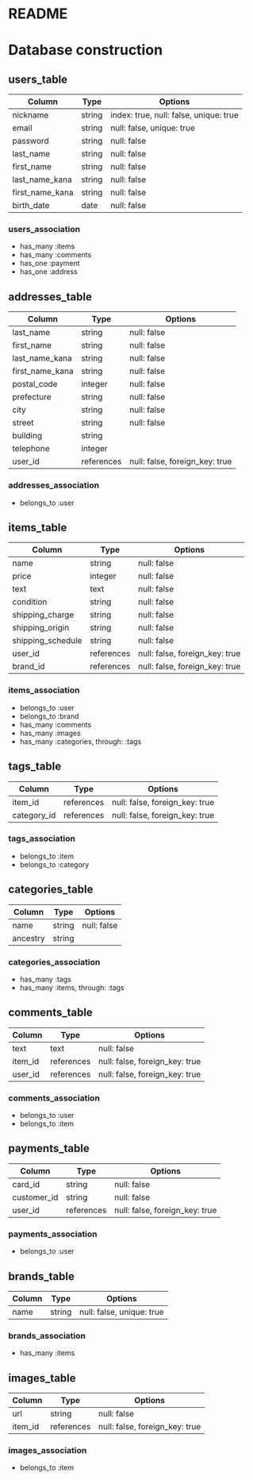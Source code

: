 # README

# Database construction

## users_table
|Column|Type|Options|
|------|----|-------|
|nickname|string|index: true, null: false, unique: true|
|email|string|null: false, unique: true|
|password|string|null: false|
|last_name|string|null: false|
|first_name|string|null: false|
|last_name_kana|string|null: false|
|first_name_kana|string|null: false|
|birth_date|date|null: false|
### users_association
- has_many :items
- has_many :comments
- has_one :payment
- has_one :address

## addresses_table
|Column|Type|Options|
|------|----|-------|
|last_name|string|null: false|
|first_name|string|null: false|
|last_name_kana|string|null: false|
|first_name_kana|string|null: false|
|postal_code|integer|null: false|
|prefecture|string|null: false|
|city|string|null: false|
|street|string|null: false|
|building|string|
|telephone|integer|
|user_id|references|null: false, foreign_key: true|
### addresses_association
- belongs_to :user

## items_table
|Column|Type|Options|
|------|----|-------|
|name|string|null: false|
|price|integer|null: false|
|text|text|null: false|
|condition|string|null: false|
|shipping_charge|string|null: false|
|shipping_origin|string|null: false|
|shipping_schedule|string|null: false|
|user_id|references|null: false, foreign_key: true|
|brand_id|references|null: false, foreign_key: true|
### items_association
- belongs_to :user
- belongs_to :brand
- has_many :comments
- has_many :images
- has_many :categories, through: :tags

## tags_table
|Column|Type|Options|
|------|----|-------|
|item_id|references|null: false, foreign_key: true|
|category_id|references|null: false, foreign_key: true|
### tags_association
- belongs_to :item
- belongs_to :category

## categories_table
|Column|Type|Options|
|------|----|-------|
|name|string|null: false|
|ancestry|string|

### categories_association
- has_many :tags
- has_many :items, through: :tags

## comments_table
|Column|Type|Options|
|------|----|-------|
|text|text|null: false|
|item_id|references|null: false, foreign_key: true|
|user_id|references|null: false, foreign_key: true|
### comments_association
- belongs_to :user
- belongs_to :item

## payments_table
|Column|Type|Options|
|------|----|-------|
|card_id|string|null: false|
|customer_id|string|null: false|
|user_id|references|null: false, foreign_key: true|
### payments_association
- belongs_to :user

## brands_table
|Column|Type|Options|
|------|----|-------|
|name|string|null: false, unique: true|
### brands_association
- has_many :items

## images_table
|Column|Type|Options|
|------|----|-------|
|url|string|null: false|
|item_id|references|null: false, foreign_key: true|
### images_association
- belongs_to :item